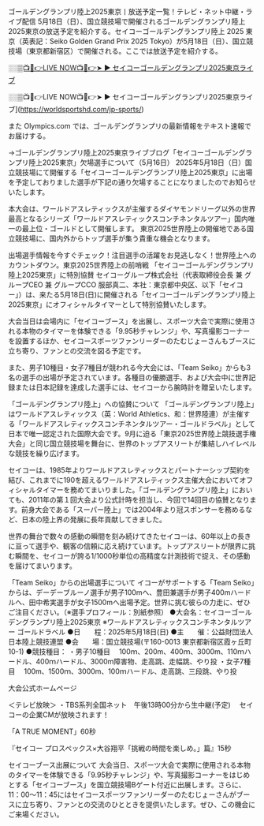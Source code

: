 ゴールデングランプリ陸上2025東京丨放送予定一覧！テレビ・ネット中継・ライブ配信
5月18日（日）、国立競技場で開催されるゴールデングランプリ陸上2025東京の放送予定を紹介する。セイコーゴールデングランプリ陸上 2025 東京（英表記：Seiko Golden Grand Prix 2025 Tokyo）が5月18日（日）、国立競技場（東京都新宿区）で開催される。ここでは放送予定を紹介する。

[
░░▒📺📱👉LIVE NOW📺📱👉➤ ► セイコーゴールデングランプリ2025東京ライブ](https://worldsportshd.com/jp-sports/)

░░▒📺📱👉LIVE NOW📺📱👉➤ ► セイコーゴールデングランプリ2025東京ライブ](https://worldsportshd.com/jp-sports/)


また Olympics.com では、ゴールデングランプリの最新情報をテキスト速報でお届けする。

→ゴールデングランプリ陸上2025東京ライブブログ「セイコーゴールデングランプリ陸上2025東京」欠場選手について（5月16日）
2025年5月18日（日）国立競技場にて開催する「セイコーゴールデングランプリ陸上2025東京」に出場を予定しておりました選手が下記の通り欠場することになりましたのでお知らせいたします。

本大会は、ワールドアスレティックスが主催するダイヤモンドリーグ以外の世界最高となるシリーズ「ワールドアスレティックスコンチネンタルツアー」国内唯一の最上位・ゴールドとして開催します。
東京2025世界陸上の開催地である国立競技場に、国内外からトップ選手が集う貴重な機会となります。

出場選手情報を今すぐチェック！注目選手の活躍をお見逃しなく！世界陸上へのカウントダウン。東京2025世界陸上の前哨戦 「セイコーゴールデングランプリ陸上2025東京」に特別協賛
セイコーグループ株式会社（代表取締役会長 兼 グループCEO 兼 グループCCO 服部真二、本社：東京都中央区、以下「セイコー」）は、来たる5月18日(日)に開催される「セイコーゴールデングランプリ陸上2025東京」にオフィシャルタイマーとして特別協賛いたします。

大会当日は会場内に「セイコーブース」を出展し、スポーツ大会で実際に使用される本物のタイマーを体験できる「9.95秒チャレンジ」や、写真撮影コーナーを設置するほか、セイコースポーツファンリーダーのたむじょーさんもブースに立ち寄り、ファンとの交流を図る予定です。

また、男子10種目・女子7種目が競われる今大会には、「Team Seiko」からも3名の選手の出場が予定されています。各種目の優勝選手、および大会中に世界記録または日本記録を達成した選手には、セイコーから腕時計を贈呈いたします。

「ゴールデングランプリ陸上」への協賛について
「ゴールデングランプリ陸上」はワールドアスレティックス（英：World Athletics、和：世界陸連）が主催する「ワールドアスレティックスコンチネンタルツアー・ゴールドラベル」として日本で唯一認定された国際大会です。9月に迫る「東京2025世界陸上競技選手権大会」と同じ国立競技場を舞台に、世界のトップアスリートが集結しハイレベルな競技を繰り広げます。

セイコーは、1985年よりワールドアスレティックスとパートナーシップ契約を結び、これまでに190を超えるワールドアスレティックス主催大会においてオフィシャルタイマーを務めてまいりました。「ゴールデングランプリ陸上」においても、2011年の第１回大会より公式計時を担当し、今回で14回目の協賛となります。前身大会である「スーパー陸上」では2004年より冠スポンサーを務めるなど、日本の陸上界の発展に長年貢献してきました。

世界の舞台で数々の感動の瞬間を刻み続けてきたセイコーは、60年以上の長きに亘って選手や、観客の信頼に応え続けています。トップアスリートが限界に挑む瞬間を、セイコーが誇る1/1000秒単位の高精度な計測技術で捉え、その感動を届けてまいります。

「Team Seiko」からの出場選手について
イコーがサポートする「Team Seiko」からは、デーデーブルーノ選手が男子100mへ、豊田兼選手が男子400mハードルへ、田中希実選手が女子1500mへ出場予定。世界に挑む彼らの力走に、ぜひご注目ください。（※選手プロフィール：別紙参照）
●大会名：セイコーゴールデングランプリ陸上2025東京
※ワールドアスレティックスコンチネンタルツアー ゴールドラベル
●日　　程：2025年5月18日(日)
●主　　催：公益財団法人日本陸上競技連盟
●会　　場：国立競技場(〒160-0013 東京都新宿区霞ヶ丘町10-1)
●競技種目：
・男子10種目
　100ｍ、200m、400ｍ、3000m、110ｍハードル、400ｍハードル、3000m障害物、走高跳、走幅跳、やり投
・女子7種目
　100m、1500ｍ、3000m、100ｍハードル、走高跳、三段跳、やり投

大会公式ホームページ

＜テレビ放映＞
・TBS系列全国ネット　午後13時00分から生中継(予定)
　セイコーの企業CMが放映されます！

「A TRUE MOMENT」60秒

『セイコー プロスペックス×大谷翔平「挑戦の時間を楽しめ。」篇』15秒

セイコーブース出展について
大会当日、スポーツ大会で実際に使用される本物のタイマーを体験できる「9.95秒チャレンジ」や、写真撮影コーナーをはじめとする「セイコーブース」を国立競技場Bゲート付近に出展します。さらに、11：00～11：45にはセイコースポーツファンリーダーのたむじょーさんがブースに立ち寄り、ファンとの交流のひとときを提供いたします。ぜひ、この機会にご来場ください。

